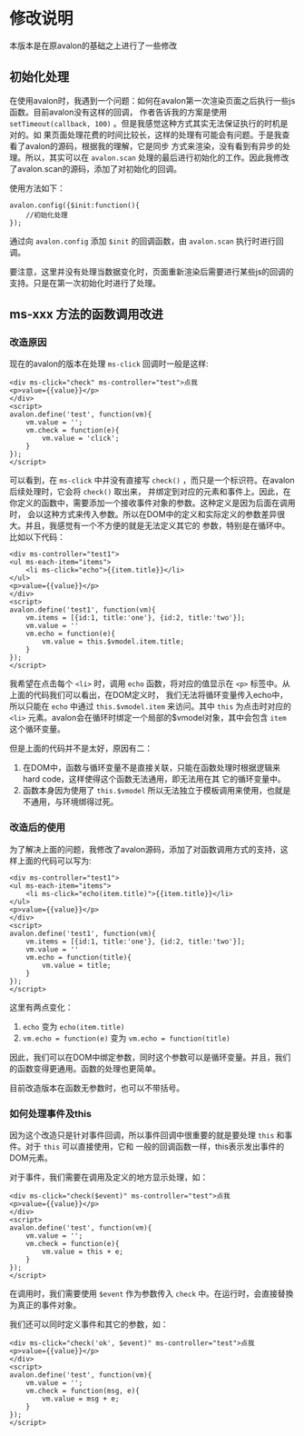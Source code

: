 修改说明
===========

本版本是在原avalon的基础之上进行了一些修改

## 初始化处理

在使用avalon时，我遇到一个问题：如何在avalon第一次渲染页面之后执行一些js函数。目前avalon没有这样的回调，
作者告诉我的方案是使用 `setTimeout(callback, 100)` 。但是我感觉这种方式其实无法保证执行的时机是对的。如
果页面处理花费的时间比较长，这样的处理有可能会有问题。于是我查看了avalon的源码，根据我的理解，它是同步
方式来渲染，没有看到有异步的处理。所以，其实可以在 `avalon.scan` 处理的最后进行初始化的工作。因此我修改
了avalon.scan的源码，添加了对初始化的回调。

使用方法如下：

```
avalon.config({$init:function(){
    //初始化处理
});
```

通过向 `avalon.config` 添加 `$init` 的回调函数，由 `avalon.scan` 执行时进行回调。

要注意，这里并没有处理当数据变化时，页面重新渲染后需要进行某些js的回调的支持。只是在第一次初始化时进行了处理。

## ms-xxx 方法的函数调用改进

### 改造原因

现在的avalon的版本在处理 `ms-click` 回调时一般是这样:

```
<div ms-click="check" ms-controller="test">点我
<p>value={{value}}</p>
</div>
<script>
avalon.define('test', function(vm){
    vm.value = '';
    vm.check = function(e){
        vm.value = 'click';
    }
});
</script>
```

可以看到，在 `ms-click` 中并没有直接写 `check()` ，而只是一个标识符。在avalon后续处理时，它会将 `check()` 取出来，
并绑定到对应的元素和事件上。因此，在你定义的函数中，需要添加一个接收事件对象的参数。这种定义是因为后面在调用时，
会以这种方式来传入参数。所以在DOM中的定义和实际定义的参数差异很大。并且，我感觉有一个不方便的就是无法定义其它的
参数，特别是在循环中。比如以下代码：

```
<div ms-controller="test1">
<ul ms-each-item="items">
    <li ms-click="echo">{{item.title}}</li>
</ul>
<p>value={{value}}</p>
</div>
<script>
avalon.define('test1', function(vm){
    vm.items = [{id:1, title:'one'}, {id:2, title:'two'}];
    vm.value = ''
    vm.echo = function(e){
        vm.value = this.$vmodel.item.title;
    }
});
</script>
```

我希望在点击每个 `<li>` 时，调用 `echo` 函数，将对应的值显示在 `<p>` 标签中。从上面的代码我们可以看出，在DOM定义时，
我们无法将循环变量传入echo中，所以只能在 `echo` 中通过 `this.$vmodel.item` 来访问。其中 `this` 为点击时对应的 `<li>`
元素。avalon会在循环时绑定一个局部的$vmodel对象，其中会包含 `item` 这个循环变量。

但是上面的代码并不是太好，原因有二：

1. 在DOM中，函数与循环变量不是直接关联，只能在函数处理时根据逻辑来hard code，这样使得这个函数无法通用，即无法用在其
   它的循环变量中。
2. 函数本身因为使用了 `this.$vmodel` 所以无法独立于模板调用来使用，也就是不通用，与环境绑得过死。

### 改造后的使用

为了解决上面的问题，我修改了avalon源码，添加了对函数调用方式的支持，这样上面的代码可以写为:

```
<div ms-controller="test1">
<ul ms-each-item="items">
    <li ms-click="echo(item.title)">{{item.title}}</li>
</ul>
<p>value={{value}}</p>
</div>
<script>
avalon.define('test1', function(vm){
    vm.items = [{id:1, title:'one'}, {id:2, title:'two'}];
    vm.value = ''
    vm.echo = function(title){
        vm.value = title;
    }
});
</script>
```

这里有两点变化：

1. `echo` 变为 `echo(item.title)`
2. `vm.echo = function(e)` 变为 `vm.echo = function(title)`

因此，我们可以在DOM中绑定参数，同时这个参数可以是循环变量。并且，我们的函数变得更通用。函数的处理也更简单。

目前改造版本在函数无参数时，也可以不带括号。

### 如何处理事件及this

因为这个改造只是针对事件回调，所以事件回调中很重要的就是要处理 `this` 和事件。对于 `this` 可以直接使用，它和
一般的回调函数一样，this表示发出事件的DOM元素。

对于事件，我们需要在调用及定义的地方显示处理，如：

```
<div ms-click="check($event)" ms-controller="test">点我
<p>value={{value}}</p>
</div>
<script>
avalon.define('test', function(vm){
    vm.value = '';
    vm.check = function(e){
        vm.value = this + e;
    }
});
</script>
```

在调用时，我们需要使用 `$event` 作为参数传入 `check` 中。在运行时，会直接替換为真正的事件对象。

我们还可以同时定义事件和其它的参数，如：

```
<div ms-click="check('ok', $event)" ms-controller="test">点我
<p>value={{value}}</p>
</div>
<script>
avalon.define('test', function(vm){
    vm.value = '';
    vm.check = function(msg, e){
        vm.value = msg + e;
    }
});
</script>
```

